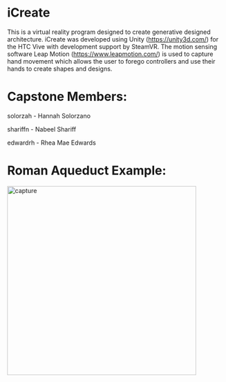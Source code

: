 # iCreate

  This is a virtual reality program designed to create generative designed architecture. 
  iCreate was developed using Unity (https://unity3d.com/) for the HTC Vive with development support by SteamVR. 
  The motion sensing software Leap Motion (https://www.leapmotion.com/) is used to capture hand movement which 
  allows the user to forego controllers and use their hands to create shapes and designs.
  
# Capstone Members:

  solorzah - Hannah Solorzano
  
  shariffn - Nabeel Shariff
  
  edwardrh - Rhea Mae Edwards


# Roman Aqueduct Example:

<img width="437" alt="capture" src="https://user-images.githubusercontent.com/20174370/31916394-63030d20-b807-11e7-8df9-5a46f349cf43.PNG">
